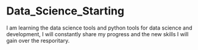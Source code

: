 # Data_Science_Starting
I am learning the data science tools and python tools for data science and development, I will constantly share my progress and the new skills I will gain over the resporitary.
